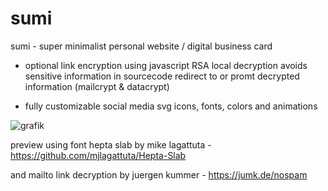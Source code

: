 # sumi
sumi - super minimalist personal website / digital business card

- optional link encryption using javascript RSA
    local decryption avoids sensitive information in sourcecode
    redirect to or promt decrypted information (mailcrypt & datacrypt)
    
- fully customizable social media svg icons, fonts, colors and animations

    


![grafik](https://user-images.githubusercontent.com/67200786/125447472-9c74ad51-842a-44b7-b9fe-d92be4fd4c88.png)

preview using font hepta slab by mike lagattuta - https://github.com/mjlagattuta/Hepta-Slab

and mailto link decryption by juergen kummer - https://jumk.de/nospam
